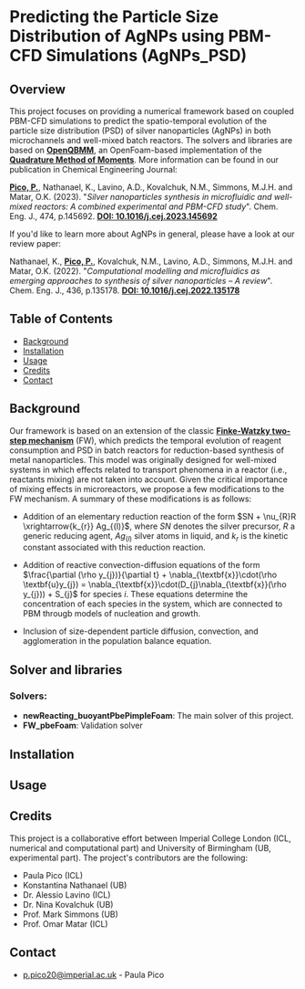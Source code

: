 # Predicting the Particle Size Distribution of AgNPs using PBM-CFD Simulations (AgNPs_PSD)

## Overview
This project focuses on providing a numerical framework based on coupled PBM-CFD simulations to predict the spatio-temporal evolution of the particle size distribution (PSD) of silver nanoparticles (AgNPs) in both microchannels and well-mixed batch reactors. The solvers and libraries are based on **[OpenQBMM](https://github.com/OpenQBMM/OpenQBMM)**, an OpenFoam-based implementation of the **[Quadrature Method of Moments](https://www.sciencedirect.com/science/article/pii/S0009250917306590?via%3Dihub)**. More information can be found in our publication in Chemical Engineering Journal:

**<ins>Pico, P.</ins>**, Nathanael, K., Lavino, A.D., Kovalchuk, N.M., Simmons, M.J.H. and Matar, O.K. (2023). "*Silver nanoparticles synthesis in microfluidic and well-mixed reactors: A combined experimental and PBM-CFD study*". Chem. Eng. J., 474, p.145692. **[DOI: 10.1016/j.cej.2023.145692](https://www.sciencedirect.com/science/article/pii/S1385894723044236)**

If you'd like to learn more about AgNPs in general, please have a look at our review paper:

Nathanael, K., **<ins>Pico, P.</ins>**, Kovalchuk, N.M., Lavino, A.D., Simmons, M.J.H. and Matar, O.K. (2022). "*Computational modelling and microfluidics as emerging approaches to synthesis of silver nanoparticles – A review*". Chem. Eng. J., 436, p.135178. **[DOI: 10.1016/j.cej.2022.135178](https://www.sciencedirect.com/science/article/pii/S1385894722006830)**

## Table of Contents
- [Background](#background)
- [Installation](#installation)
- [Usage](#usage)
- [Credits](#credits)
- [Contact](#contact)

## Background

Our framework is based on an extension of the classic **[Finke-Watzky two-step mechanism](https://pubs.acs.org/doi/10.1021/ja9705102)** (FW), which predicts the temporal evolution of reagent consumption and PSD in batch reactors for reduction-based synthesis of metal nanoparticles. This model was originally designed for well-mixed systems in which effects related to transport phenomena in a reactor (i.e., reactants mixing) are not taken into account. Given the critical importance of mixing effects in microreactors, we propose a few modifications to the FW mechanism. A summary of these modifications is as follows:

- Addition of an elementary reduction reaction of the form $SN + \nu_{R}R \xrightarrow{k_{r}} Ag_{(l)}$, where $SN$ denotes the silver precursor, $R$ a generic reducing agent, $Ag_{(l)}$ silver atoms in liquid, and $k_{r}$ is the kinetic constant associated with this reduction reaction. 

- Addition of reactive convection-diffusion equations of the form $\frac{\partial (\rho y_{j})}{\partial t} + \nabla_{\textbf{x}}\cdot(\rho \textbf{u}y_{j}) = \nabla_{\textbf{x}}\cdot(D_{j}\nabla_{\textbf{x}}(\rho y_{j})) + S_{j}$ for species $i$. These equations determine the concentration of each species in the system, which are connected to PBM througb models of nucleation and growth.
  
- Inclusion of size-dependent particle diffusion, convection, and agglomeration in the population balance equation.

## Solver and libraries

### Solvers:
- **newReacting_buoyantPbePimpleFoam**: The main solver of this project.
- **FW_pbeFoam**: Validation solver


## Installation


## Usage


## Credits

This project is a collaborative effort between Imperial College London (ICL, numerical and computational part) and University of Birmingham (UB, experimental part). The project's contributors are the following:

- Paula Pico (ICL)
- Konstantina Nathanael (UB)
- Dr. Alessio Lavino (ICL)
- Dr. Nina Kovalchuk (UB)
- Prof. Mark Simmons (UB)
- Prof. Omar Matar (ICL)

## Contact
- p.pico20@imperial.ac.uk - Paula Pico

